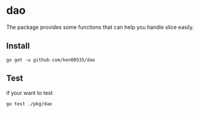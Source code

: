 # dao

The package provides some functions that can help you handle slice easily.

## Install

```
go get -u github.com/ken00535/dao
```

## Test

if your want to test

```bash
go test ./pkg/dao
```
